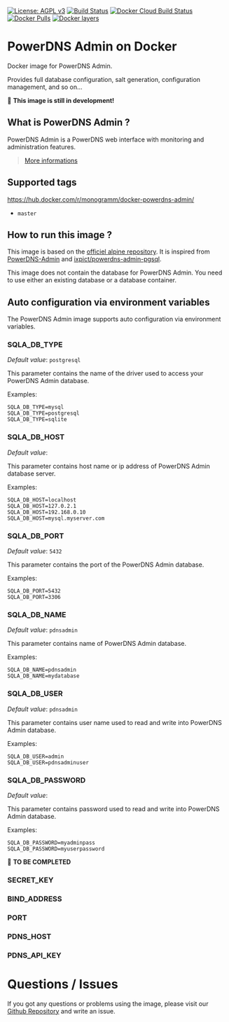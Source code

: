 
[uri_license]: http://www.gnu.org/licenses/agpl.html
[uri_license_image]: https://img.shields.io/badge/License-AGPL%20v3-blue.svg

[![License: AGPL v3][uri_license_image]][uri_license]
[![Build Status](https://travis-ci.org/Monogramm/docker-powerdns-admin.svg)](https://travis-ci.org/Monogramm/docker-powerdns-admin)
[![Docker Cloud Build Status](https://img.shields.io/docker/cloud/build/monogramm/docker-powerdns-admin.svg)](https://hub.docker.com/r/monogramm/docker-powerdns-admin/)
[![Docker Pulls](https://img.shields.io/docker/pulls/monogramm/docker-powerdns-admin.svg)](https://hub.docker.com/r/monogramm/docker-powerdns-admin/)
[![Docker layers](https://images.microbadger.com/badges/image/monogramm/docker-powerdns-admin.svg)](https://microbadger.com/images/monogramm/docker-powerdns-admin)

# PowerDNS Admin on Docker

Docker image for PowerDNS Admin.

Provides full database configuration, salt generation, configuration management, and so on...

:construction: **This image is still in development!**

## What is PowerDNS Admin ?

PowerDNS Admin is a PowerDNS web interface with monitoring and administration features.

> [More informations](https://github.com/ngoduykhanh/PowerDNS-Admin)

## Supported tags

https://hub.docker.com/r/monogramm/docker-powerdns-admin/

* `master`

## How to run this image ?

This image is based on the [officiel alpine repository](https://registry.hub.docker.com/_/alpine/).
It is inspired from [PowerDNS-Admin](https://github.com/ngoduykhanh/PowerDNS-Admin) and [ixpict/powerdns-admin-pgsql](https://github.com/ixpict/powerdns-admin-pgsql).

This image does not contain the database for PowerDNS Admin. You need to use either an existing database or a database container.

## Auto configuration via environment variables

The PowerDNS Admin image supports auto configuration via environment variables.

### SQLA_DB_TYPE

*Default value*: `postgresql`

This parameter contains the name of the driver used to access your PowerDNS Admin database.

Examples:
```
SQLA_DB_TYPE=mysql
SQLA_DB_TYPE=postgresql
SQLA_DB_TYPE=sqlite
```

### SQLA_DB_HOST

*Default value*: 

This parameter contains host name or ip address of PowerDNS Admin database server.

Examples:
```
SQLA_DB_HOST=localhost
SQLA_DB_HOST=127.0.2.1
SQLA_DB_HOST=192.168.0.10
SQLA_DB_HOST=mysql.myserver.com
```

### SQLA_DB_PORT

*Default value*: `5432`

This parameter contains the port of the PowerDNS Admin database.

Examples:
```
SQLA_DB_PORT=5432
SQLA_DB_PORT=3306
```

### SQLA_DB_NAME

*Default value*: `pdnsadmin`

This parameter contains name of PowerDNS Admin database.

Examples:
```
SQLA_DB_NAME=pdnsadmin
SQLA_DB_NAME=mydatabase
```

### SQLA_DB_USER

*Default value*: `pdnsadmin`

This parameter contains user name used to read and write into PowerDNS Admin database.

Examples:
```
SQLA_DB_USER=admin
SQLA_DB_USER=pdnsadminuser
```

### SQLA_DB_PASSWORD

*Default value*: 

This parameter contains password used to read and write into PowerDNS Admin database.

Examples:
```
SQLA_DB_PASSWORD=myadminpass
SQLA_DB_PASSWORD=myuserpassword
```

:construction: **TO BE COMPLETED**

### SECRET_KEY

### BIND_ADDRESS

### PORT

### PDNS_HOST

### PDNS_API_KEY


# Questions / Issues
If you got any questions or problems using the image, please visit our [Github Repository](https://github.com/Monogramm/docker-powerdns-admin) and write an issue.  
